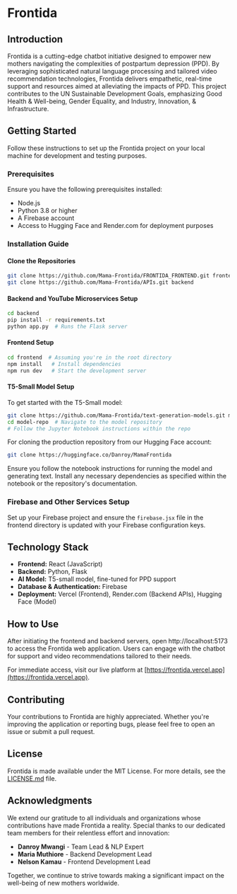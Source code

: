 # Frontida

## Introduction

Frontida is a cutting-edge chatbot initiative designed to empower new mothers navigating the complexities of postpartum depression (PPD). By leveraging sophisticated natural language processing and tailored video recommendation technologies, Frontida delivers empathetic, real-time support and resources aimed at alleviating the impacts of PPD. This project contributes to the UN Sustainable Development Goals, emphasizing Good Health & Well-being, Gender Equality, and Industry, Innovation, & Infrastructure.

## Getting Started

Follow these instructions to set up the Frontida project on your local machine for development and testing purposes.

### Prerequisites

Ensure you have the following prerequisites installed:
- Node.js
- Python 3.8 or higher
- A Firebase account
- Access to Hugging Face and Render.com for deployment purposes

### Installation Guide

#### Clone the Repositories

```bash
git clone https://github.com/Mama-Frontida/FRONTIDA_FRONTEND.git frontend
git clone https://github.com/Mama-Frontida/APIs.git backend
```

#### Backend and YouTube Microservices Setup

```bash
cd backend
pip install -r requirements.txt
python app.py  # Runs the Flask server
```

#### Frontend Setup

```bash
cd frontend  # Assuming you're in the root directory
npm install   # Install dependencies
npm run dev   # Start the development server
```

#### T5-Small Model Setup

To get started with the T5-Small model:

```bash
git clone https://github.com/Mama-Frontida/text-generation-models.git model-repo
cd model-repo  # Navigate to the model repository
# Follow the Jupyter Notebook instructions within the repo
```

For cloning the production repository from our Hugging Face account:

```bash
git clone https://huggingface.co/Danroy/MamaFrontida
```

Ensure you follow the notebook instructions for running the model and generating text. Install any necessary dependencies as specified within the notebook or the repository's documentation.

### Firebase and Other Services Setup

Set up your Firebase project and ensure the `firebase.jsx` file in the frontend directory is updated with your Firebase configuration keys.

## Technology Stack

- **Frontend:** React (JavaScript)
- **Backend:** Python, Flask
- **AI Model:** T5-small model, fine-tuned for PPD support
- **Database & Authentication:** Firebase
- **Deployment:** Vercel (Frontend), Render.com (Backend APIs), Hugging Face (Model)

## How to Use

After initiating the frontend and backend servers, open http://localhost:5173 to access the Frontida web application. Users can engage with the chatbot for support and video recommendations tailored to their needs.

For immediate access, visit our live platform at [https://frontida.vercel.app](https://frontida.vercel.app).

## Contributing

Your contributions to Frontida are highly appreciated. Whether you're improving the application or reporting bugs, please feel free to open an issue or submit a pull request.

## License

Frontida is made available under the MIT License. For more details, see the [LICENSE.md](LICENSE) file.

## Acknowledgments

We extend our gratitude to all individuals and organizations whose contributions have made Frontida a reality. Special thanks to our dedicated team members for their relentless effort and innovation:

- **Danroy Mwangi** - Team Lead & NLP Expert
- **Maria Muthiore** - Backend Development Lead
- **Nelson Kamau** - Frontend Development Lead

Together, we continue to strive towards making a significant impact on the well-being of new mothers worldwide.

